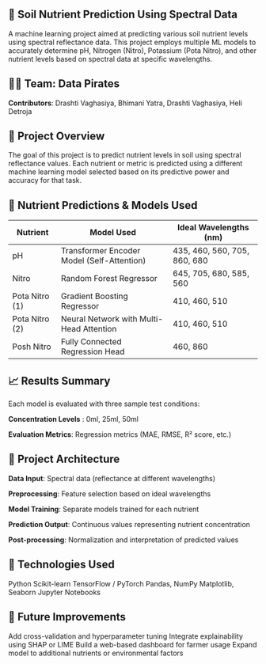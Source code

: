 ## 🌱 Soil Nutrient Prediction Using Spectral Data
A machine learning project aimed at predicting various soil nutrient levels using spectral reflectance data. This project employs multiple ML models to accurately determine pH, Nitrogen (Nitro), Potassium (Pota Nitro), and other nutrient levels based on spectral data at specific wavelengths.

## 👨‍💻 Team: Data Pirates
**Contributors**: Drashti Vaghasiya, Bhimani Yatra, Drashti Vaghasiya, Heli Detroja

## 🧠 Project Overview
The goal of this project is to predict nutrient levels in soil using spectral reflectance values. Each nutrient or metric is predicted using a different machine learning model selected based on its predictive power and accuracy for that task.

## 🧪 Nutrient Predictions & Models Used

| **Nutrient**     | **Model Used**                            | **Ideal Wavelengths (nm)**         |
|------------------|--------------------------------------------|-------------------------------------|
| pH               | Transformer Encoder Model (Self-Attention) | 435, 460, 560, 705, 860, 680        |
| Nitro            | Random Forest Regressor                   | 645, 705, 680, 585, 560             |
| Pota Nitro (1)   | Gradient Boosting Regressor               | 410, 460, 510                       |
| Pota Nitro (2)   | Neural Network with Multi-Head Attention  | 410, 460, 510                       |
| Posh Nitro       | Fully Connected Regression Head           | 460, 860                            |


## 📈 Results Summary
Each model is evaluated with three sample test conditions:

**Concentration Levels** : 0ml, 25ml, 50ml

**Evaluation Metrics**: Regression metrics (MAE, RMSE, R² score, etc.)

## 🔧 Project Architecture
**Data Input**: Spectral data (reflectance at different wavelengths)

**Preprocessing**: Feature selection based on ideal wavelengths

**Model Training**: Separate models trained for each nutrient

**Prediction Output**: Continuous values representing nutrient concentration

**Post-processing**: Normalization and interpretation of predicted values

## 🧠 Technologies Used
Python
Scikit-learn
TensorFlow / PyTorch
Pandas, NumPy
Matplotlib, Seaborn
Jupyter Notebooks

## 📌 Future Improvements
Add cross-validation and hyperparameter tuning
Integrate explainability using SHAP or LIME
Build a web-based dashboard for farmer usage
Expand model to additional nutrients or environmental factors

